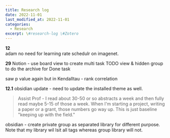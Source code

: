 ```yaml
---
title: Research log
date: 2022-11-01
last_modified_at: 2022-11-01
categories:
  - Research
excerpt: \#research-log \#Zotero  
---
```


**12**  
adam no need for learning rate schedulr on imagenet.

**29**
Notion - use board view to create multi task TODO view & hidden group to do the archive for Done task

saw p value again but in Kendalltau - rank correlation

**12.1**
obsidian update - need to update the installed theme as well.

> Assist Prof - I read about 30-50 or so abstracts a week and then fully read maybe 5-15 of those a week. When I'm starting a project, writing a paper or a grant, those numbers go way up. This is just baseline "keeping up with the field." 

obsidian - create private group as separated library for different purpose. Note that my library wil lsit all tags whereas group library will not.